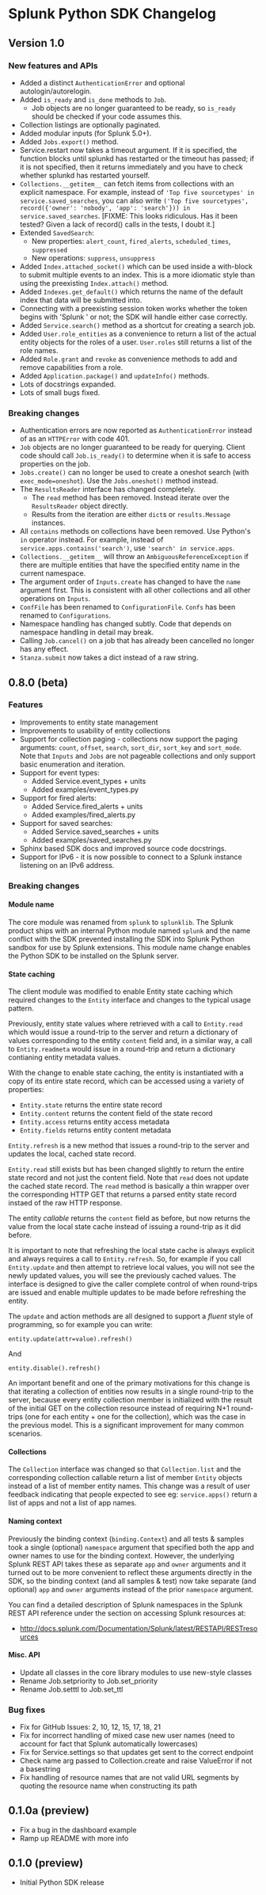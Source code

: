 # Splunk Python SDK Changelog

## Version 1.0

### New features and APIs

* Added a distinct `AuthenticationError` and optional autologin/autorelogin.
* Added `is_ready` and `is_done` methods to `Job`.
    - Job objects are no longer guaranteed to be ready, so `is_ready` should be
      checked if your code assumes this.
* Collection listings are optionally paginated.
* Added modular inputs (for Splunk 5.0+).
* Added `Jobs.export()` method.
* Service.restart now takes a timeout argument. If it is specified, the function blocks until
  splunkd has restarted or the timeout has passed; if it is not specified, then it returns
  immediately and you have to check whether splunkd has restarted yourself.
* `Collections.__getitem__` can fetch items from collections
  with an explicit namespace. For example, instead of
  `'Top five sourcetypes' in service.saved_searches`, you can also write
  `('Top five sourcetypes', record({'owner': 'nobody', 'app': 'search'})) in service.saved_searches`.
    [FIXME: This looks ridiculous. Has it been tested?
            Given a lack of record() calls in the tests, I doubt it.]
* Extended `SavedSearch`:
    - New properties: `alert_count`, `fired_alerts`, `scheduled_times`, `suppressed`
    - New operations: `suppress`, `unsuppress`
* Added `Index.attached_socket()` which can be used inside a with-block to
  submit multiple events to an index. This is a more idiomatic style than
  using the preexisting `Index.attach()` method.
* Added `Indexes.get_default()` which returns the name of the default index that data will be submitted into.
* Connecting with a preexisting session token works whether the token begins with 'Splunk ' or not;
  the SDK will handle either case correctly.
* Added `Service.search()` method as a shortcut for creating a search job.
* Added `User.role_entities` as a convenience to return a list of the actual
  entity objects for the roles of a user. `User.roles` still returns a list
  of the role names.
* Added `Role.grant` and `revoke` as convenience methods to add and remove
  capabilities from a role.
* Added `Application.package()` and `updateInfo()` methods.
* Lots of docstrings expanded.
* Lots of small bugs fixed.

### Breaking changes

* Authentication errors are now reported as `AuthenticationError` instead of as
  an `HTTPError` with code 401.
* `Job` objects are no longer guaranteed to be ready for querying.
  Client code should call `Job.is_ready()` to determine when it is safe to
  access properties on the job.
* `Jobs.create()` can no longer be used to create a oneshot search
  (with `exec_mode=oneshot`). Use the `Jobs.oneshot()` method instead.
* The `ResultsReader` interface has changed completely.
    - The `read` method has been removed.
      Instead iterate over the `ResultsReader` object directly.
    - Results from the iteration are either `dict`s or `results.Message`
      instances.
* All `contains` methods on collections have been removed.
  Use Python's `in` operator instead. For example, instead of
  `service.apps.contains('search')`, use `'search' in service.apps`.
* `Collections.__getitem__` will throw an `AmbiguousReferenceException` if
  there are multiple entities that have the specified entity name in
  the current namespace.
* The argument order of `Inputs.create` has changed to have the `name`
  argument first. This is consistent with all other collections and all other
  operations on `Inputs`.
* `ConfFile` has been renamed to `ConfigurationFile`.
  `Confs` has been renamed to `Configurations`.
* Namespace handling has changed subtly.
  Code that depends on namespace handling in detail may break.
* Calling `Job.cancel()` on a job that has already been cancelled no longer
  has any effect.
* `Stanza.submit` now takes a dict instead of a raw string.


## 0.8.0 (beta)

### Features

* Improvements to entity state management
* Improvements to usability of entity collections
* Support for collection paging - collections now support the paging arguments:
  `count`, `offset`, `search`, `sort_dir`, `sort_key` and `sort_mode`. Note
  that `Inputs` and `Jobs` are not pageable collections and only support basic
  enumeration and iteration.
* Support for event types:
    - Added Service.event_types + units
    - Added examples/event_types.py
* Support for fired alerts:
    - Added Service.fired_alerts + units
    - Added examples/fired_alerts.py
* Support for saved searches:
    - Added Service.saved_searches + units
    - Added examples/saved_searches.py
* Sphinx based SDK docs and improved source code docstrings.
* Support for IPv6 - it is now possible to connect to a Splunk instance 
  listening on an IPv6 address.

### Breaking changes

#### Module name

The core module was renamed from `splunk` to `splunklib`. The Splunk product 
ships with an internal Python module named `splunk` and the name conflict 
with the SDK prevented installing the SDK into Splunk Python sandbox for use 
by Splunk extensions. This module name change enables the Python SDK to be 
installed on the Splunk server.

#### State caching

The client module was modified to enable Entity state caching which required
changes to the `Entity` interface and changes to the typical usage pattern. 
  
Previously, entity state values where retrieved with a call to `Entity.read`
which would issue a round-trip to the server and return a dictionary of values
corresponding to the entity `content` field and, in a similar way, a call to
`Entity.readmeta` would issue in a round-trip and return a dictionary
contianing entity metadata values. 
  
With the change to enable state caching, the entity is instantiated with a
copy of its entire state record, which can be accessed using a variety of
properties:

* `Entity.state` returns the entire state record
* `Entity.content` returns the content field of the state record
* `Entity.access` returns entity access metadata
* `Entity.fields` returns entity content metadata

`Entity.refresh` is a new method that issues a round-trip to the server
and updates the local, cached state record.

`Entity.read` still exists but has been changed slightly to return the
entire state record and not just the content field. Note that `read` does
not update the cached state record. The `read` method is basically a thin
wrapper over the corresponding HTTP GET that returns a parsed entity state
record instaed of the raw HTTP response.

The entity _callable_ returns the `content` field as before, but now returns
the value from the local state cache instead of issuing a round-trip as it
did before.

It is important to note that refreshing the local state cache is always 
explicit and always requires a call to `Entity.refresh`. So, for example
if you call `Entity.update` and then attempt to retrieve local values, you 
will not see the newly updated values, you will see the previously cached
values. The interface is designed to give the caller complete control of
when round-trips are issued and enable multiple updates to be made before
refreshing the entity.
  
The `update` and action methods are all designed to support a _fluent_ style
of programming, so for example you can write:

    entity.update(attr=value).refresh()

And

    entity.disable().refresh()
  
An important benefit and one of the primary motivations for this change is
that iterating a collection of entities now results in a single round-trip
to the server, because every entity collection member is initialized with
the result of the initial GET on the collection resource instead of requiring
N+1 round-trips (one for each entity + one for the collection), which was the
case in the previous model. This is a significant improvement for many
common scenarios.

#### Collections

The `Collection` interface was changed so that `Collection.list` and the 
corresponding collection callable return a list of member `Entity` objects
instead of a list of member entity names. This change was a result of user
feedback indicating that people expected to see eg: `service.apps()` return 
a list of apps and not a list of app names.

#### Naming context

Previously the binding context (`binding.Context`) and all tests & samples took
a single (optional) `namespace` argument that specified both the app and owner
names to use for the binding context. However, the underlying Splunk REST API
takes these as separate `app` and `owner` arguments and it turned out to be more
convenient to reflect these arguments directly in the SDK, so the binding 
context (and all samples & test) now take separate (and optional) `app` and
`owner` arguments instead of the prior `namespace` argument.

You can find a detailed description of Splunk namespaces in the Splunk REST
API reference under the section on accessing Splunk resources at:

* http://docs.splunk.com/Documentation/Splunk/latest/RESTAPI/RESTresources

#### Misc. API

* Update all classes in the core library modules to use new-style classes
* Rename Job.setpriority to Job.set_priority
* Rename Job.setttl to Job.set_ttl

### Bug fixes

* Fix for GitHub Issues: 2, 10, 12, 15, 17, 18, 21
* Fix for incorrect handling of mixed case new user names (need to account for
  fact that Splunk automatically lowercases)
* Fix for Service.settings so that updates get sent to the correct endpoint
* Check name arg passed to Collection.create and raise ValueError if not
  a basestring
* Fix handling of resource names that are not valid URL segments by quoting the
  resource name when constructing its path

## 0.1.0a (preview)

* Fix a bug in the dashboard example
* Ramp up README with more info

## 0.1.0 (preview)

* Initial Python SDK release
